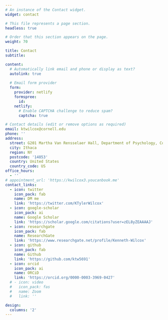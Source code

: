 ```yaml
---
# An instance of the Contact widget.
widget: contact

# This file represents a page section.
headless: true

# Order that this section appears on the page.
weight: 70

title: Contact
subtitle:

content:
  # Automatically link email and phone or display as text?
  autolink: true
  
  # Email form provider
  form:
    provider: netlify
    formspree:
      id:
    netlify:
      # Enable CAPTCHA challenge to reduce spam?
      captcha: true

# Contact details (edit or remove options as required)
email: ktwilcox@cornell.edu
phone: ''
address:
  street: G201 Martha Van Rensselaer Hall, Department of Psychology, Cornell University
  city: Ithaca
  region: NY
  postcode: '14853'
  country: United States
  country_code: US
office_hours:
  - ''
# appointment_url: 'https://kwilcox3.youcanbook.me'
contact_links:
  - icon: twitter
    icon_pack: fab
    name: DM me
    link: 'https://twitter.com/KTylerWilcox'
  - icon: google-scholar
    icon_pack: ai
    name: Google Scholar
    link: 'https://scholar.google.com/citations?user=zEL8yZEAAAAJ'
  - icon: researchgate
    icon_pack: fab
    name: ResearchGate
    link: 'https://www.researchgate.net/profile/Kenneth-Wilcox'
  - icon: github
    icon_pack: fab
    name: Github
    link: 'https://github.com/ktw5691'
  - icon: orcid
    icon_pack: ai
    name: ORCiD
    link: 'https://orcid.org/0000-0003-3969-0427'
  # - icon: video
  #   icon_pack: fas
  #   name: Zoom
  #   link: ''

design:
  columns: '2'
---
```

